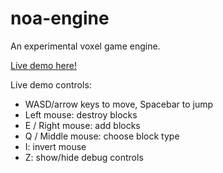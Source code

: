 # noa-engine

An experimental voxel game engine.

[Live demo here!](http://andyhall.github.io/noa-testbed/)

Live demo controls:
 * WASD/arrow keys to move, Spacebar to jump
 * Left mouse: destroy blocks
 * E / Right mouse: add blocks
 * Q / Middle mouse: choose block type
 * I: invert mouse
 * Z: show/hide debug controls
